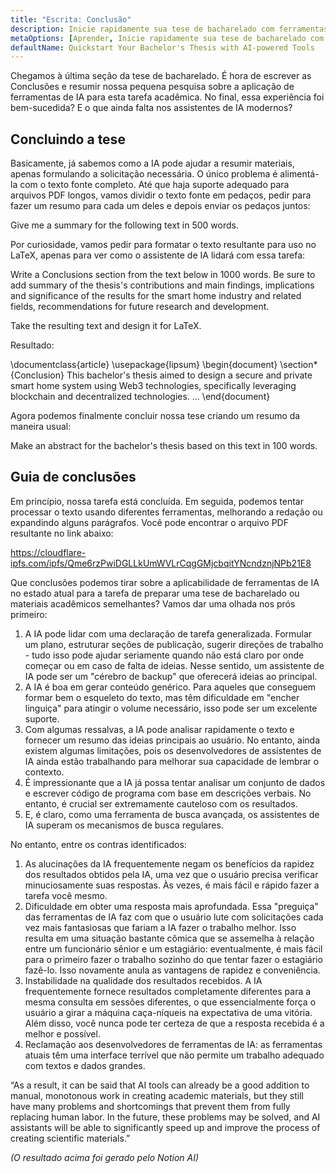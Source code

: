 ```yaml
---
title: "Escrita: Conclusão"
description: Inicie rapidamente sua tese de bacharelado com ferramentas alimentadas por IA
metaOptions: [Aprender, Inicie rapidamente sua tese de bacharelado com ferramentas alimentadas por IA]
defaultName: Quickstart Your Bachelor's Thesis with AI-powered Tools
---
```


<RoboAcademyText fWeight="500">
Chegamos à última seção da tese de bacharelado. É hora de escrever as Conclusões e resumir nossa pequena pesquisa sobre a aplicação de ferramentas de IA para esta tarefa acadêmica. No final, essa experiência foi bem-sucedida? E o que ainda falta nos assistentes de IA modernos?
</RoboAcademyText>

## Concluindo a tese

Basicamente, já sabemos como a IA pode ajudar a resumir materiais, apenas formulando a solicitação necessária. O único problema é alimentá-la com o texto fonte completo. Até que haja suporte adequado para arquivos PDF longos, vamos dividir o texto fonte em pedaços, pedir para fazer um resumo para cada um deles e depois enviar os pedaços juntos:

<RoboAcademyDialog>

Give me a summary for the following text in 500 words. 
</RoboAcademyDialog>

Por curiosidade, vamos pedir para formatar o texto resultante para uso no LaTeX, apenas para ver como o assistente de IA lidará com essa tarefa:

<RoboAcademyDialog>

Write a Conclusions section from the text below in 1000 words. Be sure to add summary of the thesis's contributions and main findings, implications and significance of the results for the smart home industry and related fields, recommendations for future research and development.

Take the resulting text and design it for LaTeX.
</RoboAcademyDialog>

Resultado:

<LessonCodeWrapper language="uml" noCopyIcon noLines codeClass="big-code">
    \documentclass{article}
    \usepackage{lipsum}
    \begin{document}
    \section*{Conclusion}
    This bachelor's thesis aimed to design a secure and private 
    smart home system using Web3 technologies, specifically leveraging 
    blockchain and decentralized technologies.
    ...
    \end{document}

</LessonCodeWrapper>

Agora podemos finalmente concluir nossa tese criando um resumo da maneira usual:

<RoboAcademyDialog>

Make an abstract for the bachelor's thesis based on this text in 100 words.
</RoboAcademyDialog>

## Guia de conclusões

Em princípio, nossa tarefa está concluída. Em seguida, podemos tentar processar o texto usando diferentes ferramentas, melhorando a redação ou expandindo alguns parágrafos. Você pode encontrar o arquivo PDF resultante no link abaixo:

https://cloudflare-ipfs.com/ipfs/Qme6rzPwiDGLLkUmWVLrCqgGMjcbqitYNcndznjNPb21E8

Que conclusões podemos tirar sobre a aplicabilidade de ferramentas de IA no estado atual para a tarefa de preparar uma tese de bacharelado ou materiais acadêmicos semelhantes? Vamos dar uma olhada nos prós primeiro:

1. A IA pode lidar com uma declaração de tarefa generalizada. Formular um plano, estruturar seções de publicação, sugerir direções de trabalho - tudo isso pode ajudar seriamente quando não está claro por onde começar ou em caso de falta de ideias. Nesse sentido, um assistente de IA pode ser um "cérebro de backup" que oferecerá ideias ao principal.
2. A IA é boa em gerar conteúdo genérico. Para aqueles que conseguem formar bem o esqueleto do texto, mas têm dificuldade em "encher linguiça" para atingir o volume necessário, isso pode ser um excelente suporte.
3. Com algumas ressalvas, a IA pode analisar rapidamente o texto e fornecer um resumo das ideias principais ao usuário. No entanto, ainda existem algumas limitações, pois os desenvolvedores de assistentes de IA ainda estão trabalhando para melhorar sua capacidade de lembrar o contexto.
4. É impressionante que a IA já possa tentar analisar um conjunto de dados e escrever código de programa com base em descrições verbais. No entanto, é crucial ser extremamente cauteloso com os resultados.
5. E, é claro, como uma ferramenta de busca avançada, os assistentes de IA superam os mecanismos de busca regulares.

No entanto, entre os contras identificados:

1. As alucinações da IA frequentemente negam os benefícios da rapidez dos resultados obtidos pela IA, uma vez que o usuário precisa verificar minuciosamente suas respostas. Às vezes, é mais fácil e rápido fazer a tarefa você mesmo.
2. Dificuldade em obter uma resposta mais aprofundada. Essa "preguiça" das ferramentas de IA faz com que o usuário lute com solicitações cada vez mais fantasiosas que fariam a IA fazer o trabalho melhor. Isso resulta em uma situação bastante cômica que se assemelha à relação entre um funcionário sênior e um estagiário: eventualmente, é mais fácil para o primeiro fazer o trabalho sozinho do que tentar fazer o estagiário fazê-lo. Isso novamente anula as vantagens de rapidez e conveniência.
3. Instabilidade na qualidade dos resultados recebidos. A IA frequentemente fornece resultados completamente diferentes para a mesma consulta em sessões diferentes, o que essencialmente força o usuário a girar a máquina caça-níqueis na expectativa de uma vitória. Além disso, você nunca pode ter certeza de que a resposta recebida é a melhor e possível.
4. Reclamação aos desenvolvedores de ferramentas de IA: as ferramentas atuais têm uma interface terrível que não permite um trabalho adequado com textos e dados grandes.

<RoboAcademyDialog>
“As a result, it can be said that AI tools can already be a good addition to manual, monotonous work in creating academic materials, but they still have many problems and shortcomings that prevent them from fully replacing human labor. In the future, these problems may be solved, and AI assistants will be able to significantly speed up and improve the process of creating scientific materials.”
</RoboAcademyDialog>

*(O resultado acima foi gerado pelo Notion AI)*